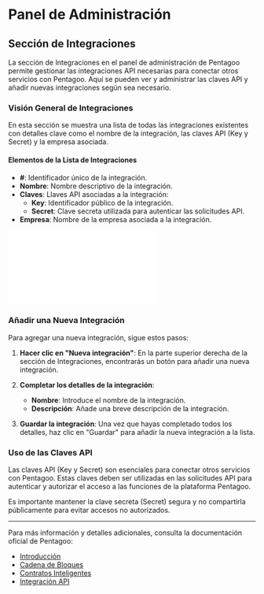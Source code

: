 # Panel de Administración

## Sección de Integraciones

La sección de Integraciones en el panel de administración de Pentagoo permite gestionar las integraciones API necesarias para conectar otros servicios con Pentagoo. Aquí se pueden ver y administrar las claves API y añadir nuevas integraciones según sea necesario.

### Visión General de Integraciones

En esta sección se muestra una lista de todas las integraciones existentes con detalles clave como el nombre de la integración, las claves API (Key y Secret) y la empresa asociada.

#### Elementos de la Lista de Integraciones

- **#**: Identificador único de la integración.
- **Nombre**: Nombre descriptivo de la integración.
- **Claves**: Llaves API asociadas a la integración:
  - **Key**: Identificador público de la integración.
  - **Secret**: Clave secreta utilizada para autenticar las solicitudes API.
- **Empresa**: Nombre de la empresa asociada a la integración.

![Integraciones](.img)

### Añadir una Nueva Integración

Para agregar una nueva integración, sigue estos pasos:

1. **Hacer clic en "Nueva integración"**: En la parte superior derecha de la sección de Integraciones, encontrarás un botón para añadir una nueva integración.

2. **Completar los detalles de la integración**:
   - **Nombre**: Introduce el nombre de la integración.
   - **Descripción**: Añade una breve descripción de la integración.

3. **Guardar la integración**: Una vez que hayas completado todos los detalles, haz clic en "Guardar" para añadir la nueva integración a la lista.

### Uso de las Claves API

Las claves API (Key y Secret) son esenciales para conectar otros servicios con Pentagoo. Estas claves deben ser utilizadas en las solicitudes API para autenticar y autorizar el acceso a las funciones de la plataforma Pentagoo.

Es importante mantener la clave secreta (Secret) segura y no compartirla públicamente para evitar accesos no autorizados.

---

Para más información y detalles adicionales, consulta la documentación oficial de Pentagoo:
- [Introducción](https://docs.pentagoo.com/docs/introduccion)
- [Cadena de Bloques](https://docs.pentagoo.com/docs/cadena-de-bloques)
- [Contratos Inteligentes](https://docs.pentagoo.com/docs/smart-contracts)
- [Integración API](https://docs.pentagoo.com/docs/integracion/api)
